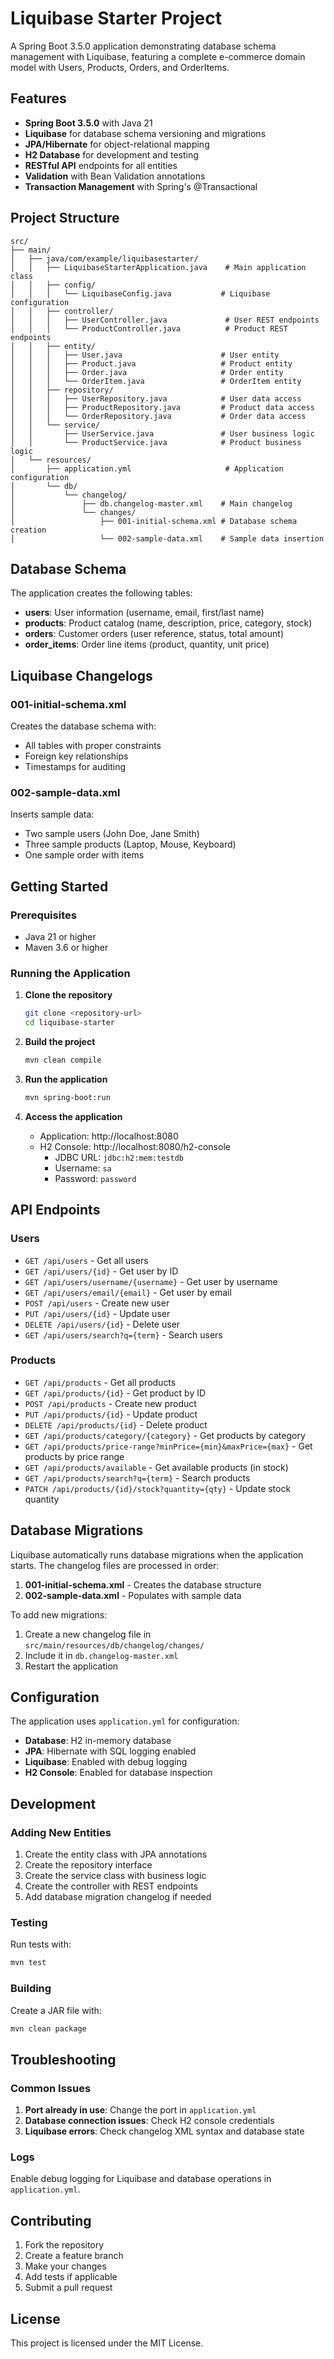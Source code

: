 # Liquibase Starter Project

A Spring Boot 3.5.0 application demonstrating database schema management with Liquibase, featuring a complete e-commerce domain model with Users, Products, Orders, and OrderItems.

## Features

- **Spring Boot 3.5.0** with Java 21
- **Liquibase** for database schema versioning and migrations
- **JPA/Hibernate** for object-relational mapping
- **H2 Database** for development and testing
- **RESTful API** endpoints for all entities
- **Validation** with Bean Validation annotations
- **Transaction Management** with Spring's @Transactional

## Project Structure

```
src/
├── main/
│   ├── java/com/example/liquibasestarter/
│   │   ├── LiquibaseStarterApplication.java    # Main application class
│   │   ├── config/
│   │   │   └── LiquibaseConfig.java           # Liquibase configuration
│   │   ├── controller/
│   │   │   ├── UserController.java             # User REST endpoints
│   │   │   └── ProductController.java          # Product REST endpoints
│   │   ├── entity/
│   │   │   ├── User.java                      # User entity
│   │   │   ├── Product.java                   # Product entity
│   │   │   ├── Order.java                     # Order entity
│   │   │   └── OrderItem.java                 # OrderItem entity
│   │   ├── repository/
│   │   │   ├── UserRepository.java            # User data access
│   │   │   ├── ProductRepository.java         # Product data access
│   │   │   └── OrderRepository.java           # Order data access
│   │   └── service/
│   │       ├── UserService.java               # User business logic
│   │       └── ProductService.java            # Product business logic
│   └── resources/
│       ├── application.yml                     # Application configuration
│       └── db/
│           └── changelog/
│               ├── db.changelog-master.xml    # Main changelog
│               └── changes/
│                   ├── 001-initial-schema.xml # Database schema creation
│                   └── 002-sample-data.xml    # Sample data insertion
```

## Database Schema

The application creates the following tables:

- **users**: User information (username, email, first/last name)
- **products**: Product catalog (name, description, price, category, stock)
- **orders**: Customer orders (user reference, status, total amount)
- **order_items**: Order line items (product, quantity, unit price)

## Liquibase Changelogs

### 001-initial-schema.xml
Creates the database schema with:
- All tables with proper constraints
- Foreign key relationships
- Timestamps for auditing

### 002-sample-data.xml
Inserts sample data:
- Two sample users (John Doe, Jane Smith)
- Three sample products (Laptop, Mouse, Keyboard)
- One sample order with items

## Getting Started

### Prerequisites
- Java 21 or higher
- Maven 3.6 or higher

### Running the Application

1. **Clone the repository**
   ```bash
   git clone <repository-url>
   cd liquibase-starter
   ```

2. **Build the project**
   ```bash
   mvn clean compile
   ```

3. **Run the application**
   ```bash
   mvn spring-boot:run
   ```

4. **Access the application**
   - Application: http://localhost:8080
   - H2 Console: http://localhost:8080/h2-console
     - JDBC URL: `jdbc:h2:mem:testdb`
     - Username: `sa`
     - Password: `password`

## API Endpoints

### Users
- `GET /api/users` - Get all users
- `GET /api/users/{id}` - Get user by ID
- `GET /api/users/username/{username}` - Get user by username
- `GET /api/users/email/{email}` - Get user by email
- `POST /api/users` - Create new user
- `PUT /api/users/{id}` - Update user
- `DELETE /api/users/{id}` - Delete user
- `GET /api/users/search?q={term}` - Search users

### Products
- `GET /api/products` - Get all products
- `GET /api/products/{id}` - Get product by ID
- `POST /api/products` - Create new product
- `PUT /api/products/{id}` - Update product
- `DELETE /api/products/{id}` - Delete product
- `GET /api/products/category/{category}` - Get products by category
- `GET /api/products/price-range?minPrice={min}&maxPrice={max}` - Get products by price range
- `GET /api/products/available` - Get available products (in stock)
- `GET /api/products/search?q={term}` - Search products
- `PATCH /api/products/{id}/stock?quantity={qty}` - Update stock quantity

## Database Migrations

Liquibase automatically runs database migrations when the application starts. The changelog files are processed in order:

1. **001-initial-schema.xml** - Creates the database structure
2. **002-sample-data.xml** - Populates with sample data

To add new migrations:
1. Create a new changelog file in `src/main/resources/db/changelog/changes/`
2. Include it in `db.changelog-master.xml`
3. Restart the application

## Configuration

The application uses `application.yml` for configuration:

- **Database**: H2 in-memory database
- **JPA**: Hibernate with SQL logging enabled
- **Liquibase**: Enabled with debug logging
- **H2 Console**: Enabled for database inspection

## Development

### Adding New Entities
1. Create the entity class with JPA annotations
2. Create the repository interface
3. Create the service class with business logic
4. Create the controller with REST endpoints
5. Add database migration changelog if needed

### Testing
Run tests with:
```bash
mvn test
```

### Building
Create a JAR file with:
```bash
mvn clean package
```

## Troubleshooting

### Common Issues

1. **Port already in use**: Change the port in `application.yml`
2. **Database connection issues**: Check H2 console credentials
3. **Liquibase errors**: Check changelog XML syntax and database state

### Logs
Enable debug logging for Liquibase and database operations in `application.yml`.

## Contributing

1. Fork the repository
2. Create a feature branch
3. Make your changes
4. Add tests if applicable
5. Submit a pull request

## License

This project is licensed under the MIT License.
